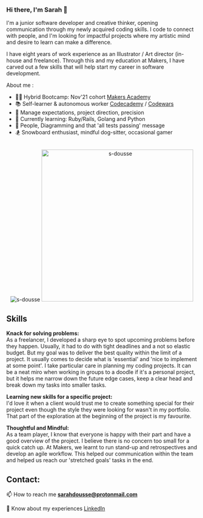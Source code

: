 ### Hi there, I'm Sarah 👋

I'm a junior software developer and creative thinker, opening communication through my newly acquired coding skills. I code to connect with people, and I'm looking for impactful projects where my artistic mind and desire to learn can make a difference.

I have eight years of work experience as an Illustrator / Art director (in-house and freelance). Through this and my education at Makers, I have carved out a few skills that will help start my career in software development.

About me :

- 👩‍🎓 Hybrid Bootcamp: Nov'21 cohort [Makers Academy](/https://makers.tech/)
- 📚 Self-learner & autonomous worker [Codecademy](https://www.codecademy.com/profiles/Swa_567) / [Codewars](https://www.codewars.com/users/Swa_567y)
- 🦾 Manage expectations, project direction, precision
- 🌱 Currently learning: Ruby/Rails, Golang and Python
- 💚 People, Diagramming and that 'all tests passing' message
- 🏂 Snowboard enthusiast, mindful dog-sitter, occasional gamer

<br />
<div align="center">
  <img src="https://github-readme-stats.vercel.app/api/top-langs?username=s-dousse&show_icons=true&title_color=3c8e7e&text_color=7cd1b8&locale=en&layout=compact" alt="s-dousse" />
  <img src="https://github-readme-stats.vercel.app/api?username=s-dousse&show_icons=true&title_color=3c8e7e&text_color=7cd1b8&locale=en" alt="s-dousse" width="400" />
</div>

## Skills

**Knack for solving problems:** <br />
As a freelancer, I developed a sharp eye to spot upcoming problems before they happen. Usually, it had to do with tight deadlines and a not so elastic budget. But my goal was to deliver the best quality within the limit of a project. It usually comes to decide what is 'essential' and 'nice to implement at some point'.
I take particular care in planning my coding projects. It can be a neat miro when working in groups to a doodle if it's a personal project, but it helps me narrow down the future edge cases, keep a clear head and break down my tasks into smaller tasks.

**Learning new skills for a specific project:** <br />
I'd love it when a client would trust me to create something special for their project even though the style they were looking for wasn't in my portfolio. That part of the exploration at the beginning of the project is my favourite.

**Thoughtful and Mindful:** <br />
As a team player, I know that everyone is happy with their part and have a good overview of the project. I believe there is no concern too small for a quick catch up. At Makers, we learnt to run stand-up and retrospectives and develop an agile workflow. This helped our communication within the team and helped us reach our 'stretched goals' tasks in the end.

## Contact:
📫 How to reach me **sarahdousse@protonmail.com**

📄 Know about my experiences [LinkedIn](https://www.linkedin.com/in/sarahdousse)
